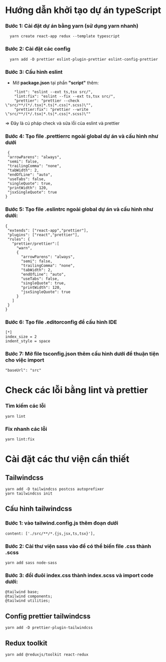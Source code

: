 # Hướng dẫn khởi tạo dự án typeScript

  ### Bước 1: Cài đặt dự án bằng yarn (sử dụng yarn nhanh)

```
  yarn create react-app redux --template typescript
```

### Bước 2: Cài đặt các config

```
  yarn add -D prettier eslint-plugin-prettier eslint-config-prettier
```

### Bước 3: Cấu hình eslint

- Mở **package.json** tại phần **"script"** thêm:

```
    "lint": "eslint --ext ts,tsx src/",
    "lint:fix": "eslint --fix --ext ts,tsx src/",
    "prettier": "prettier --check \"src/**/(*/.tsx|*.ts|*.css|*.scss)\"",
    "prettier:fix": "prettier --write \"src/**/(*/.tsx|*.ts|*.css|*.scss)\""

```

=> Đây là cú pháp check và sửa lỗi của eslint và prettier

### Bước 4: Tạo file .prettierrc ngoài global dự án và cấu hình như dưới

```
 {
 "arrowParens": "always",
 "semi": false,
 "trailingComma": "none",
 "tabWidth": 2,
 "endOfLine": "auto",
 "useTabs": false,
 "singleQuote": true,
 "printWidth": 120,
 "jsxSingleQuote": true
}

```

### Bước 5: Tạo file .eslintrc ngoài global dự án và cấu hình như dưới:

```
{
 "extends": ["react-app","prettier"],
 "plugins": ["react","prettier"],
 "rules": {
   "prettier/prettier":[
     "warn",
     {
       "arrowParens": "always",
       "semi": false,
       "trailingComma": "none",
       "tabWidth": 2,
       "endOfLine": "auto",
       "useTabs": false,
       "singleQuote": true,
       "printWidth": 120,
       "jsxSingleQuote": true
     }
   ]
 }
}
```

### Bước 6: Tạo file .editorconfig để cấu hình IDE

```
[*]
index_size = 2
indent_style = space

```

### Bước 7: Mở file tsconfig.json thêm cấu hình dưới để thuận tiện cho việc import

```
"baseUrl": "src"
```
# Check các lỗi bằng lint và prettier

### Tìm kiếm các lỗi
```
yarn lint
```
### Fix nhanh các lỗi

```
yarn lint:fix
```
# Cài đặt các thư viện cần thiết

## Tailwindcss

```
yarn add -D tailwindcss postcss autoprefixer
yarn tailwindcss init

```

## Cấu hình tailwindcss

### Bước 1: vào tailwind.config.js thêm đoạn dưới

```
content: ['./src/**/*.{js,jsx,ts,tsx}'],

```

### Bước 2: Cài thư viện sass vào để có thể biến file .css thành .scss

```
yarn add sass node-sass

```
### Bước 3: đổi đuôi index.css thành index.scss và import code dưới:


```
@tailwind base;
@tailwind components;
@tailwind utilities;

```
## Config prettier tailwindcss

```
yarn add -D prettier-plugin-tailwindcss
```

## Redux toolkit

```
yarn add @reduxjs/toolkit react-redux

```